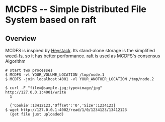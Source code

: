MCDFS -- Simple Distributed File System based on raft
=====

## Overview
MCDFS is inspired by [Heystack](https://www.usenix.org/legacy/event/osdi10/tech/full_papers/Beaver.pdf).
Its stand-alone storage is the simplified [weed-fs](https://code.google.com/p/weed-fs/), so it has better performance.
[raft](https://ramcloud.stanford.edu/wiki/download/attachments/11370504/raft.pdf) is used as MCDFS's consensus Algorithm


```
# start two processes
$ MCDFS -vl YOUR_VOLUME_LOCATION /tmp/node.1
$ MCDFS -join localhost:4001 -vl YOUR_ANOTHER_LOCATION /tmp/node.2

$ curl -F "file=@sample.jpg;type=image/jpg" http://127.0.0.1:4001/write
  1

  {'Cookie':13412123,'Offset':'0','Size':1234123}
$ wget http://127.0.0.1:4002/read/1/0/1234123/13412123
  (get file just uploaded)
```
